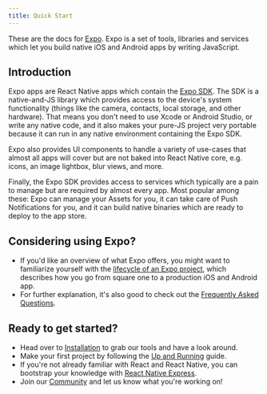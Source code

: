 ```yaml
---
title: Quick Start
---
```


These are the docs for [Expo](http://expo.io). Expo is a set of tools, libraries and services which let you build native iOS and Android apps by writing JavaScript.

## Introduction

Expo apps are React Native apps which contain the [Expo SDK](sdk/index.html#expo-sdk). The SDK is a native-and-JS library which provides access to the device's system functionality (things like the camera, contacts, local storage, and other hardware). That means you don't need to use Xcode or Android Studio, or write any native code, and it also makes your pure-JS project very portable because it can run in any native environment containing the Expo SDK.

Expo also provides UI components to handle a variety of use-cases that almost all apps will cover but are not baked into React Native core, e.g. icons, an image lightbox, blur views, and more.

Finally, the Expo SDK provides access to services which typically are a pain to manage but are required by almost every app. Most popular among these: Expo can manage your Assets for you, it can take care of Push Notifications for you, and it can build native binaries which are ready to deploy to the app store.

## Considering using Expo?
- If you'd like an overview of what Expo offers, you might want to familiarize yourself with the [lifecycle of an Expo project](project-lifecycle.html), which describes how you go from square one to a production iOS and Android app.
- For further explanation, it's also good to check out the [Frequently Asked Questions](faq.html).

## Ready to get started?
- Head over to [Installation](installation.html) to grab our tools and have a look around.
- Make your first project by following the [Up and Running](../guides/up-and-running.html) guide.
- If you're not already familiar with React and React Native, you can bootstrap your knowledge with [React Native Express](http://www.reactnativeexpress.com/).
- Join our [Community](community.html) and let us know what you're working on!
